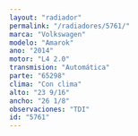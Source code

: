 ```yaml
---
layout: "radiador"
permalink: "/radiadores/5761/"
marca: "Volkswagen"
modelo: "Amarok"
ano: "2014"
motor: "L4 2.0"
transmision: "Automática"
parte: "65298"
clima: "Con clima"
alto: "23 9/16"
ancho: "26 1/8"
observaciones: "TDI"
id: "5761"
---
```


